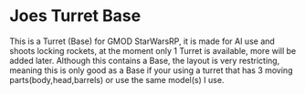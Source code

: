 # Joes Turret Base

This is a Turret (Base) for GMOD StarWarsRP, it is made for AI use and shoots locking rockets, at the moment only 1 Turret is available, more will be added later.
Although this contains a Base, the layout is very restricting, meaning this is only good as a Base if your using a turret that has 3 moving parts(body,head,barrels) or use the same model(s) I use.
